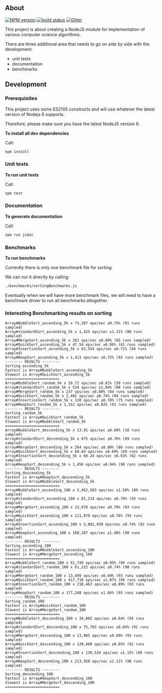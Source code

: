 ## About

[![NPM version][npm-image]][npm-url]
[![build status][travis-image]][travis-url]
[![Gitter][gitter-image]][gitter-url]

This project is about creating a NodeJS module for implementation of various computer science algorithms.

There are three additional area that needs to go on side by side with the development:
* unit tests
* documentation
* benchmarks


## Development

### Prerequisites

This project uses some ES2105 constructs and will use whatever the latest version of Nodejs 6 supports.

Therefore, please make sure you have the latest NodeJS version 6.

**To install all dev dependencies**


Call:

```bash
npm install
```

### Unit tests

**To run unit tests**

Call:

```bash
npm test
```

### Documentation

**To generate documentation**

Call:

```bash
npm run jsdoc
```

### Benchmarks

**To run benchmarks**

Currently there is only one benchmark file for sorting.

We can run it directly by calling:

```bash
./benchmarks/sortingBenchmarks.js
```

Eventually when we will have more benchmark files, we will need to have a benchmark driver to run all benchmarks altogether.


### Interesting Benchmarking results on sorting
```
Array#BubbleSort_ascending_5k x 73,287 ops/sec ±0.75% (91 runs sampled)
Array#standardSort_ascending_5k x 1,425 ops/sec ±1.31% (88 runs sampled)
Array#MergeSort_ascending_5k x 261 ops/sec ±0.89% (85 runs sampled)
Array#QuickSort_ascending_5k x 47.54 ops/sec ±0.86% (61 runs sampled)
Array#InsertionSort_ascending_5k x 63,554 ops/sec ±0.71% (94 runs sampled)
Array#HeapSort_ascending_5k x 1,411 ops/sec ±0.75% (92 runs sampled)
-------- RESULTS --------
Sorting_ascending_5k
Fastest is Array#BubbleSort_ascending_5k
Slowest is Array#QuickSort_ascending_5k
=========================
Array#BubbleSort_random_5k x 18.72 ops/sec ±0.81% (50 runs sampled)
Array#standardSort_random_5k x 534 ops/sec ±1.04% (90 runs sampled)
Array#MergeSort_random_5k x 237 ops/sec ±0.80% (84 runs sampled)
Array#QuickSort_random_5k x 2,482 ops/sec ±0.74% (94 runs sampled)
Array#InsertionSort_random_5k x 120 ops/sec ±0.70% (75 runs sampled)
Array#HeapSort_random_5k x 1,152 ops/sec ±0.82% (91 runs sampled)
-------- RESULTS --------
Sorting_random_5k
Fastest is Array#QuickSort_random_5k
Slowest is Array#BubbleSort_random_5k
=========================
Array#BubbleSort_descending_5k x 13.91 ops/sec ±0.69% (38 runs sampled)
Array#standardSort_descending_5k x 675 ops/sec ±0.76% (89 runs sampled)
Array#MergeSort_descending_5k x 264 ops/sec ±0.80% (86 runs sampled)
Array#QuickSort_descending_5k x 68.44 ops/sec ±0.69% (69 runs sampled)
Array#InsertionSort_descending_5k x 60.24 ops/sec ±0.63% (62 runs sampled)
Array#HeapSort_descending_5k x 1,456 ops/sec ±0.94% (90 runs sampled)
-------- RESULTS --------
Sorting_descending_5k
Fastest is Array#HeapSort_descending_5k
Slowest is Array#BubbleSort_descending_5k
=========================
Array#BubbleSort_ascending_100 x 3,452,503 ops/sec ±1.50% (89 runs sampled)
Array#standardSort_ascending_100 x 81,214 ops/sec ±0.78% (93 runs sampled)
Array#MergeSort_ascending_100 x 13,970 ops/sec ±0.70% (93 runs sampled)
Array#QuickSort_ascending_100 x 111,079 ops/sec ±0.76% (93 runs sampled)
Array#InsertionSort_ascending_100 x 2,802,939 ops/sec ±0.74% (92 runs sampled)
Array#HeapSort_ascending_100 x 168,107 ops/sec ±1.48% (90 runs sampled)
-------- RESULTS --------
Sorting_ascending_100
Fastest is Array#BubbleSort_ascending_100
Slowest is Array#MergeSort_ascending_100
=========================
Array#BubbleSort_random_100 x 51,749 ops/sec ±0.95% (89 runs sampled)
Array#standardSort_random_100 x 61,222 ops/sec ±0.74% (90 runs sampled)
Array#MergeSort_random_100 x 13,499 ops/sec ±0.69% (93 runs sampled)
Array#QuickSort_random_100 x 417,718 ops/sec ±1.07% (89 runs sampled)
Array#InsertionSort_random_100 x 210,463 ops/sec ±0.89% (93 runs sampled)
Array#HeapSort_random_100 x 177,248 ops/sec ±1.66% (93 runs sampled)
-------- RESULTS --------
Sorting_random_100
Fastest is Array#QuickSort_random_100
Slowest is Array#MergeSort_random_100
=========================
Array#BubbleSort_descending_100 x 34,802 ops/sec ±0.64% (95 runs sampled)
Array#standardSort_descending_100 x 75,703 ops/sec ±0.84% (91 runs sampled)
Array#MergeSort_descending_100 x 13,905 ops/sec ±0.69% (93 runs sampled)
Array#QuickSort_descending_100 x 120,488 ops/sec ±0.85% (92 runs sampled)
Array#InsertionSort_descending_100 x 130,524 ops/sec ±1.15% (89 runs sampled)
Array#HeapSort_descending_100 x 213,958 ops/sec ±1.11% (90 runs sampled)
-------- RESULTS --------
Sorting_descending_100
Fastest is Array#HeapSort_descending_100
Slowest is Array#MergeSort_descending_100
=========================
```



[npm-image]: https://img.shields.io/npm/v/algo.js.svg?style=flat-square
[npm-url]: https://www.npmjs.com/package/algo.js
[travis-image]: https://img.shields.io/travis/shobhitg/algo.js/master.svg?style=flat-square
[travis-url]: https://travis-ci.org/shobhitg/algo.js
[gitter-image]: https://img.shields.io/gitter/room/shobhitg/algo.js.svg?style=flat-square
[gitter-url]: https://gitter.im/shobhitg/algo.js?utm_source=badge&utm_medium=badge&utm_campaign=pr-badge
